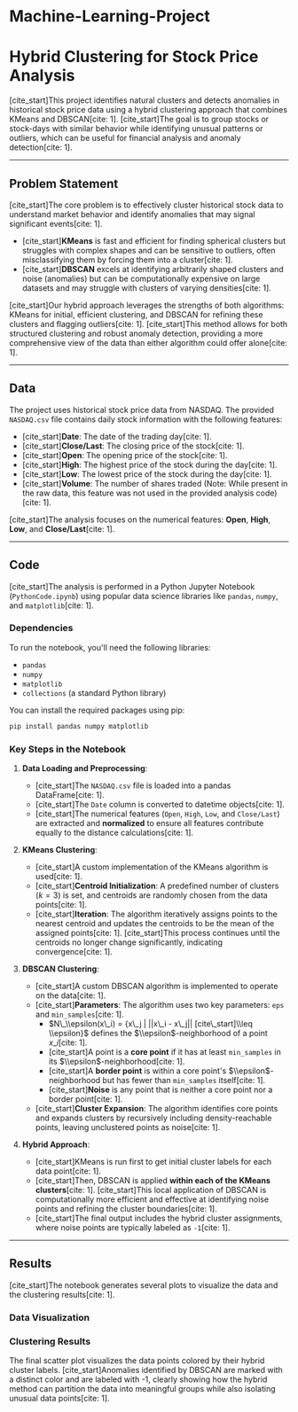 # Machine-Learning-Project

# Hybrid Clustering for Stock Price Analysis

[cite\_start]This project identifies natural clusters and detects anomalies in historical stock price data using a hybrid clustering approach that combines KMeans and DBSCAN[cite: 1]. [cite\_start]The goal is to group stocks or stock-days with similar behavior while identifying unusual patterns or outliers, which can be useful for financial analysis and anomaly detection[cite: 1].

-----

## Problem Statement

[cite\_start]The core problem is to effectively cluster historical stock data to understand market behavior and identify anomalies that may signal significant events[cite: 1].

  * [cite\_start]**KMeans** is fast and efficient for finding spherical clusters but struggles with complex shapes and can be sensitive to outliers, often misclassifying them by forcing them into a cluster[cite: 1].
  * [cite\_start]**DBSCAN** excels at identifying arbitrarily shaped clusters and noise (anomalies) but can be computationally expensive on large datasets and may struggle with clusters of varying densities[cite: 1].

[cite\_start]Our hybrid approach leverages the strengths of both algorithms: KMeans for initial, efficient clustering, and DBSCAN for refining these clusters and flagging outliers[cite: 1]. [cite\_start]This method allows for both structured clustering and robust anomaly detection, providing a more comprehensive view of the data than either algorithm could offer alone[cite: 1].

-----

## Data

The project uses historical stock price data from NASDAQ. The provided `NASDAQ.csv` file contains daily stock information with the following features:

  * [cite\_start]**Date**: The date of the trading day[cite: 1].
  * [cite\_start]**Close/Last**: The closing price of the stock[cite: 1].
  * [cite\_start]**Open**: The opening price of the stock[cite: 1].
  * [cite\_start]**High**: The highest price of the stock during the day[cite: 1].
  * [cite\_start]**Low**: The lowest price of the stock during the day[cite: 1].
  * [cite\_start]**Volume**: The number of shares traded (Note: While present in the raw data, this feature was not used in the provided analysis code)[cite: 1].

[cite\_start]The analysis focuses on the numerical features: **Open**, **High**, **Low**, and **Close/Last**[cite: 1].

-----

## Code

[cite\_start]The analysis is performed in a Python Jupyter Notebook (`PythonCode.ipynb`) using popular data science libraries like `pandas`, `numpy`, and `matplotlib`[cite: 1].

### Dependencies

To run the notebook, you'll need the following libraries:

  * `pandas`
  * `numpy`
  * `matplotlib`
  * `collections` (a standard Python library)

You can install the required packages using pip:

```bash
pip install pandas numpy matplotlib
```

### Key Steps in the Notebook

1.  **Data Loading and Preprocessing**:

      * [cite\_start]The `NASDAQ.csv` file is loaded into a pandas DataFrame[cite: 1].
      * [cite\_start]The `Date` column is converted to datetime objects[cite: 1].
      * [cite\_start]The numerical features (`Open`, `High`, `Low`, and `Close/Last`) are extracted and **normalized** to ensure all features contribute equally to the distance calculations[cite: 1].

2.  **KMeans Clustering**:

      * [cite\_start]A custom implementation of the KMeans algorithm is used[cite: 1].
      * [cite\_start]**Centroid Initialization**: A predefined number of clusters ($k=3$) is set, and centroids are randomly chosen from the data points[cite: 1].
      * [cite\_start]**Iteration**: The algorithm iteratively assigns points to the nearest centroid and updates the centroids to be the mean of the assigned points[cite: 1]. [cite\_start]This process continues until the centroids no longer change significantly, indicating convergence[cite: 1].

3.  **DBSCAN Clustering**:

      * [cite\_start]A custom DBSCAN algorithm is implemented to operate on the data[cite: 1].
      * [cite\_start]**Parameters**: The algorithm uses two key parameters: `eps` and `min_samples`[cite: 1].
          * $N\_\\epsilon(x\_i) = {x\_j | ||x\_i - x\_j|| [cite\_start]\\leq \\epsilon}$ defines the $\\epsilon$-neighborhood of a point $x\_i$[cite: 1].
          * [cite\_start]A point is a **core point** if it has at least `min_samples` in its $\\epsilon$-neighborhood[cite: 1].
          * [cite\_start]A **border point** is within a core point's $\\epsilon$-neighborhood but has fewer than `min_samples` itself[cite: 1].
          * [cite\_start]**Noise** is any point that is neither a core point nor a border point[cite: 1].
      * [cite\_start]**Cluster Expansion**: The algorithm identifies core points and expands clusters by recursively including density-reachable points, leaving unclustered points as noise[cite: 1].

4.  **Hybrid Approach**:

      * [cite\_start]KMeans is run first to get initial cluster labels for each data point[cite: 1].
      * [cite\_start]Then, DBSCAN is applied **within each of the KMeans clusters**[cite: 1]. [cite\_start]This local application of DBSCAN is computationally more efficient and effective at identifying noise points and refining the cluster boundaries[cite: 1].
      * [cite\_start]The final output includes the hybrid cluster assignments, where noise points are typically labeled as `-1`[cite: 1].

-----

## Results

[cite\_start]The notebook generates several plots to visualize the data and the clustering results[cite: 1].

### Data Visualization

### Clustering Results

The final scatter plot visualizes the data points colored by their hybrid cluster labels. [cite\_start]Anomalies identified by DBSCAN are marked with a distinct color and are labeled with -1, clearly showing how the hybrid method can partition the data into meaningful groups while also isolating unusual data points[cite: 1].
